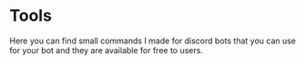 # Tools
Here you can find small commands I made for discord bots that you can use for your bot and they are available for free to users.
